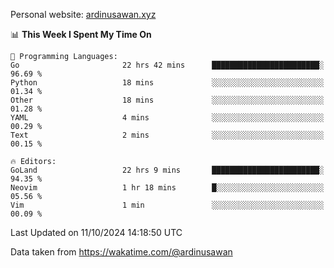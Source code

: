 Personal website: [ardinusawan.xyz](https://ardinusawan.xyz)

<!--START_SECTION:waka-->
📊 **This Week I Spent My Time On** 

```text
💬 Programming Languages: 
Go                       22 hrs 42 mins      ████████████████████████░   96.69 % 
Python                   18 mins             ░░░░░░░░░░░░░░░░░░░░░░░░░   01.34 % 
Other                    18 mins             ░░░░░░░░░░░░░░░░░░░░░░░░░   01.28 % 
YAML                     4 mins              ░░░░░░░░░░░░░░░░░░░░░░░░░   00.29 % 
Text                     2 mins              ░░░░░░░░░░░░░░░░░░░░░░░░░   00.15 % 

🔥 Editors: 
GoLand                   22 hrs 9 mins       ████████████████████████░   94.35 % 
Neovim                   1 hr 18 mins        █░░░░░░░░░░░░░░░░░░░░░░░░   05.56 % 
Vim                      1 min               ░░░░░░░░░░░░░░░░░░░░░░░░░   00.09 % 
```


 Last Updated on 11/10/2024 14:18:50 UTC
<!--END_SECTION:waka-->
Data taken from https://wakatime.com/@ardinusawan
